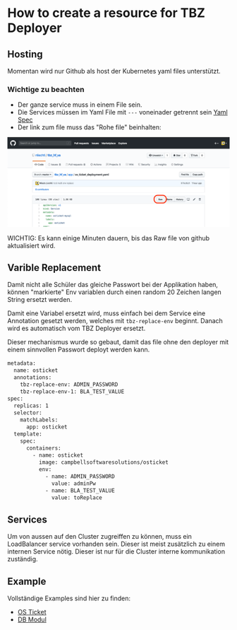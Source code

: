 # How to create a resource for TBZ Deployer

## Hosting

Momentan wird nur Github als host der Kubernetes yaml files unterstützt.

### Wichtige zu beachten

* Der ganze service muss in einem File sein.
* Die Services müssen im Yaml File mit `---` voneinader getrennt sein [Yaml Spec](https://yaml.org/spec/1.2/spec.html#id2760395)
* Der link zum file muss das "Rohe file" beinhalten:  

![Raw file link on github](howto_github_raw.png)

WICHTIG: Es kann einige Minuten dauern, bis das Raw file von github aktualisiert wird.

## Varible Replacement

Damit nicht alle Schüler das gleiche Passwort bei der Applikation haben, können "markierte" Env variablen durch einen random 20 Zeichen langen String ersetzt werden.

Damit eine Variabel ersetzt wird, muss einfach bei dem Service eine Annotation gesetzt werden, welches mit `tbz-replace-env` beginnt. Danach wird es automatisch vom TBZ Deployer ersetzt.

Dieser mechanismus wurde so gebaut, damit das file ohne den deployer mit einem sinnvollen Passwort deployt werden kann.

```
metadata:
  name: osticket
  annotations:
    tbz-replace-env: ADMIN_PASSWORD
    tbz-replace-env-1: BLA_TEST_VALUE 
spec:
  replicas: 1
  selector:
    matchLabels:
      app: osticket
  template:
    spec:
      containers:
        - name: osticket
          image: campbellsoftwaresolutions/osticket
          env:
            - name: ADMIN_PASSWORD
              value: adminPw
            - name: BLA_TEST_VALUE
              value: toReplace
```

## Services

Um von aussen auf den Cluster zugreiffen zu können, muss ein LoadBalancer service vorhanden sein.
Dieser ist meist zusätzlich zu einem internen Service nötig. Dieser ist nur für die Cluster interne kommunikation zuständig.

## Example

Vollständige Examples sind hier zu finden:

* [OS Ticket](https://raw.githubusercontent.com/nliechti/tbz_hf_va/master/app/os_ticket_deployment.yaml)
* [DB Modul](https://github.com/zoink1989/vertiefungsarbeit/blob/master/dbCluster.yml)
